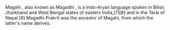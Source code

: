 Magahi , also known as Magadhi , is a Indo-Aryan language spoken in Bihar, Jharkhand and West Bengal states of eastern India,[7][8] and in the Terai of Nepal.[9] Magadhi Prakrit was the ancestor of Magahi, from which the latter's name derives.